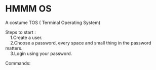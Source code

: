 # HMMM OS

A costume TOS ( Terminal Operating System)

Steps to start :<br/>
    &nbsp;&nbsp;&nbsp;&nbsp;1.Create a user.<br/>
    &nbsp;&nbsp;&nbsp;&nbsp;2.Choose a password, every space and small thing in the password matters.<br/>
    &nbsp;&nbsp;&nbsp;&nbsp;3.Login using your password.
  
  
Commands:
  
